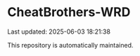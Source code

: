 # CheatBrothers-WRD

Last updated: 2025-06-03 18:21:38

This repository is automatically maintained.
